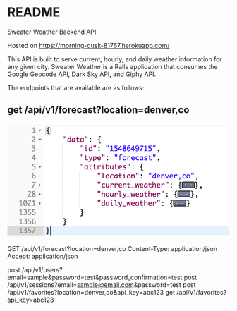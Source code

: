 # README

Sweater Weather Backend API 

Hosted on https://morning-dusk-81767.herokuapp.com/

This API is built to serve current, hourly, and daily weather information for any given city. Sweater Weather is a Rails application that consumes the Google Geocode API, Dark Sky API, and Giphy API. 

The endpoints that are available are as follows: 

<h2>get /api/v1/forecast?location=denver,co</h2>

![forecast](/readme_images/ss-forecast.png)

GET /api/v1/forecast?location=denver,co
Content-Type: application/json
Accept: application/json


post /api/v1/users?email=sample&password=test&password_confirmation=test
post /api/v1/sessions?email=sample@email.com&password=test
post /api/v1/favorites?location=denver,co&api_key=abc123
get /api/v1/favorites?api_key=abc123
